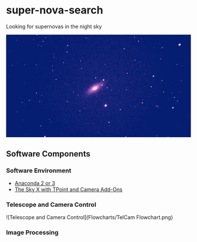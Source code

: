# super-nova-search

Looking for supernovas in the night sky

![NGC2841 (no post-processing)](images/NGC2841.png)

## Software Components

### Software Environment
- [Anaconda 2 or 3](https://www.continuum.io/downloads)
- [The Sky X with TPoint and Camera Add-Ons](http://www.bisque.com/sc/pages/TheSkyX-Professional-Edition.aspx)

### Telescope and Camera Control

![Telescope and Camera Control](Flowcharts/TelCam Flowchart.png)


### Image Processing


